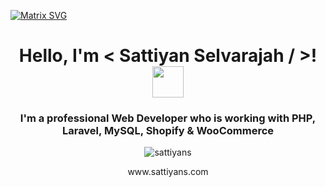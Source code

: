 [![Matrix SVG](https://raw.githubusercontent.com/rodrigograca31/rodrigograca31/master/matrix.svg)](https://sattiyans.com)
<h1 align="center"> Hello, I'm < Sattiyan Selvarajah / >! <img src = "https://raw.githubusercontent.com/rahulbanerjee26/githubProfileReadmeGenerator/main/gifs/wave.gif" width = 50px height='50px'> </h1>
<h3 align="center">I'm a professional Web Developer who is working with PHP, Laravel, MySQL, Shopify & WooCommerce</h3>
 
<p align="center"> <img src="https://komarev.com/ghpvc/?username=sattiyans&label=Profile%20views&color=sattiyans&color=blueviolet" alt="sattiyans" /> </p>

<p align="center">www.sattiyans.com</p>
